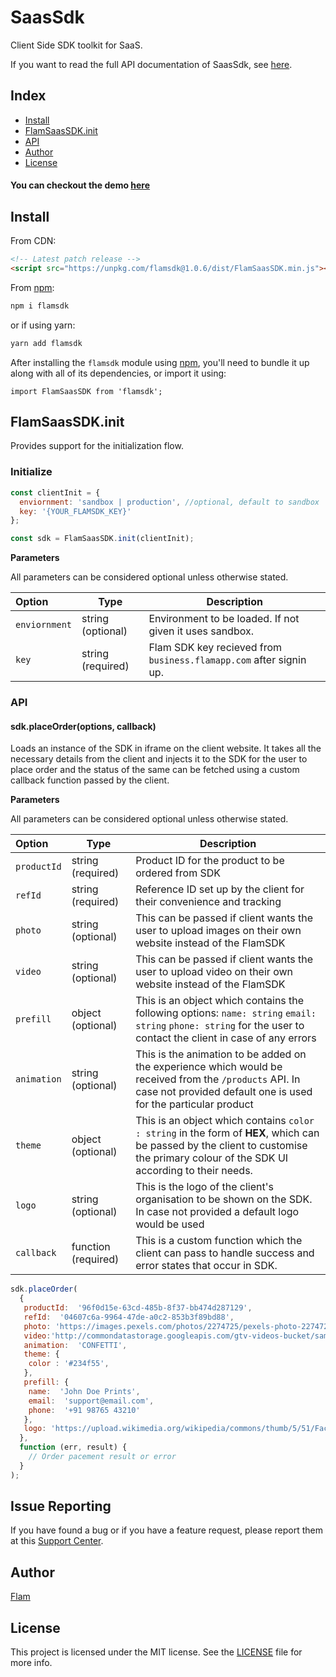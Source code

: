 # SaasSdk

Client Side SDK toolkit for SaaS.

If you want to read the full API documentation of SaasSdk, see [here](<[https://business.flamapp.com](https://business.flamapp.com/)>).

## Index

- [Install](#install)
- [FlamSaasSDK.init](#flamsaassdkinit)
- [API](#api)
- [Author](#author)
- [License](#license)

#### You can checkout the demo [here](https://homingos.github.io/saas-SDK/examples/vanilla-js/)

## Install

From CDN:

```html
<!-- Latest patch release -->
<script src="https://unpkg.com/flamsdk@1.0.6/dist/FlamSaasSDK.min.js"></script>
```

From [npm](<[https://npmjs.org](https://npmjs.org/)>):

```sh
npm i flamsdk
```

or if using yarn:

```sh
yarn add flamsdk
```

After installing the `flamsdk` module using [npm](<[https://npmjs.org](https://npmjs.org/)>), you'll need to bundle it up along with all of its dependencies, or import it using:

```
import FlamSaasSDK from 'flamsdk';
```

## FlamSaasSDK.init

Provides support for the initialization flow.

### Initialize

```js
const clientInit = {
  enviornment: 'sandbox | production', //optional, default to sandbox
  key: '{YOUR_FLAMSDK_KEY}'
};

const sdk = FlamSaasSDK.init(clientInit);
```

**Parameters**

All parameters can be considered optional unless otherwise stated.

| Option        | Type              | Description                                                        |
| :------------ | ----------------- | ------------------------------------------------------------------ |
| `enviornment` | string (optional) | Environment to be loaded. If not given it uses sandbox.            |
| `key`         | string (required) | Flam SDK key recieved from `business.flamapp.com` after signin up. |

### API

#### sdk.placeOrder(options, callback)

Loads an instance of the SDK in iframe on the client website. It takes all the necessary details from the client and injects it to the SDK for the user to place order and the status of the same can be fetched using a custom callback function passed by the client.

**Parameters**

All parameters can be considered optional unless otherwise stated.

| Option      | Type                | Description                                                                                                                                                                         |
| :---------- | ------------------- | ----------------------------------------------------------------------------------------------------------------------------------------------------------------------------------- |
| `productId` | string (required)   | Product ID for the product to be ordered from SDK                                                                                                                                   |
| `refId`     | string (required)   | Reference ID set up by the client for their convenience and tracking                                                                                                                |
| `photo`     | string (optional)   | This can be passed if client wants the user to upload images on their own website instead of the FlamSDK                                                                            |
| `video`     | string (optional)   | This can be passed if client wants the user to upload video on their own website instead of the FlamSDK                                                                             |
| `prefill`   | object (optional)   | This is an object which contains the following options: `name: string` `email: string` `phone: string` for the user to contact the client in case of any errors                     |
| `animation` | string (optional)   | This is the animation to be added on the experience which would be received from the `/products` API. In case not provided default one is used for the particular product           |
| `theme`     | object (optional)   | This is an object which contains `color : string` in the form of **HEX**, which can be passed by the client to customise the primary colour of the SDK UI according to their needs. |
| `logo`      | string (optional)   | This is the logo of the client's organisation to be shown on the SDK. In case not provided a default logo would be used                                                             |
| `callback`  | function (required) | This is a custom function which the client can pass to handle success and error states that occur in SDK.                                                                           |

```js
sdk.placeOrder(
  {
   productId:  '96f0d15e-63cd-485b-8f37-bb474d287129',
   refId:  '04607c6a-9964-47de-a0c2-853b3f89bd88',
   photo: 'https://images.pexels.com/photos/2274725/pexels-photo-2274725.jpeg',
   video:'http://commondatastorage.googleapis.com/gtv-videos-bucket/sample/BigBuckBunny.mp4',
   animation:  'CONFETTI',
   theme: {
	color : '#234f55',
   },
   prefill: {
	name:  'John Doe Prints',
	email:  'support@email.com',
	phone:  '+91 98765 43210'
   },
   logo: 'https://upload.wikimedia.org/wikipedia/commons/thumb/5/51/Facebook_f_logo_%282019%29.svg/2048px-Facebook_f_logo_%282019%29.svg.png
  },
  function (err, result) {
    // Order pacement result or error
  }
);
```

## Issue Reporting

If you have found a bug or if you have a feature request, please report them at this [Support Center](<[https://help.flamapp.com](https://help.flamapp.com/)>).

## Author

[Flam](<[https://flamapp.com/](https://flamapp.com/)>)

## License

This project is licensed under the MIT license. See the [LICENSE](LICENSE) file for more info.

<!-- Vaaaaarrrrsss -->

[npm-image]: [https://img.shields.io/npm/v/auth0-js.svg?style=flat-square](https://img.shields.io/npm/v/auth0-js.svg?style=flat-square)
[npm-url]: [https://npmjs.org/package/auth0-js](https://npmjs.org/package/auth0-js)
[circleci-image]: [https://img.shields.io/circleci/project/github/auth0/auth0.js.svg?branch=master&style=flat-square](https://img.shields.io/circleci/project/github/auth0/auth0.js.svg?branch=master&style=flat-square)
[circleci-url]: [https://circleci.com/gh/auth0/auth0.js](https://circleci.com/gh/auth0/auth0.js)
[codecov-image]: [https://img.shields.io/codecov/c/github/auth0/auth0.js/master.svg?style=flat-square](https://img.shields.io/codecov/c/github/auth0/auth0.js/master.svg?style=flat-square)
[codecov-url]: [https://codecov.io/github/auth0/auth0.js?branch=master](https://codecov.io/github/auth0/auth0.js?branch=master)
[license-image]: [https://img.shields.io/npm/l/auth0-js.svg?style=flat-square](https://img.shields.io/npm/l/auth0-js.svg?style=flat-square)
[license-url]: #license
[downloads-image]: [https://img.shields.io/npm/dm/auth0-js.svg?style=flat-square](https://img.shields.io/npm/dm/auth0-js.svg?style=flat-square)
[downloads-url]: [https://npmjs.org/package/auth0-js](https://npmjs.org/package/auth0-js)
